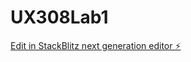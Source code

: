 # UX308Lab1

[Edit in StackBlitz next generation editor ⚡️](https://stackblitz.com/~/github.com/zkhodr/UX308Lab1)